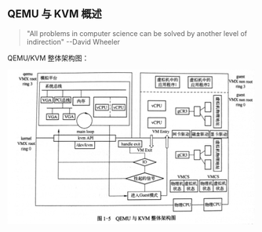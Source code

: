 ## QEMU 与 KVM 概述

> "All problems in computer science can be solved by another level of indirection" --David Wheeler

QEMU/KVM 整体架构图：

![](qemu_architecture.jpg)